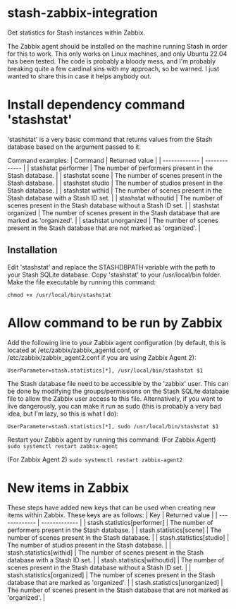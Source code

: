 # stash-zabbix-integration
Get statistics for Stash instances within Zabbix.

The Zabbix agent should be installed on the machine running Stash in order for this to work. This only works on Linux machines, and only Ubuntu 22.04 has been tested. The code is probably a bloody mess, and I'm probably breaking quite a few cardinal sins with my approach, so be warned. I just wanted to share this in case it helps anybody out.

# Install dependency command 'stashstat'
'stashstat' is a very basic command that returns values from the Stash database based on the argument passed to it.

Command examples:
| Command  | Returned value |
| ------------- | ------------- |
| stashstat performer  | The number of performers present in the Stash database.  |
| stashstat scene | The number of scenes present in the Stash database.  |
| stashstat studio | The number of studios present in the Stash database.  |
| stashstat withid | The number of scenes present in the Stash database with a Stash ID set.  |
| stashstat withoutid | The number of scenes present in the Stash database without a Stash ID set.  |
| stashstat organized | The number of scenes present in the Stash database that are marked as 'organized'.  |
| stashstat unorganized | The number of scenes present in the Stash database that are not marked as 'organized'.  |

## Installation
Edit 'stashstat' and replace the STASHDBPATH variable with the path to your Stash SQLite database. Copy 'stashstat' to your /usr/local/bin folder. Make the file executable by running this command:
```
chmod +x /usr/local/bin/stashstat
```

# Allow command to be run by Zabbix
Add the following line to your Zabbix agent configuration (by default, this is located at /etc/zabbix/zabbix_agentd.conf, or /etc/zabbix/zabbix_agent2.conf if you are using Zabbix Agent 2):
```
UserParameter=stash.statistics[*], /usr/local/bin/stashstat $1
```

The Stash database file need to be accessible by the 'zabbix' user. This can be done by modifying the groups/permissions on the Stash SQLite database file to allow the Zabbix user access to this file. Alternatively, if you want to live dangerously, you can make it run as sudo (this is probably a very bad idea, but I'm lazy, so this is what I do):
```
UserParameter=stash.statistics[*], sudo /usr/local/bin/stashstat $1
```

Restart your Zabbix agent by running this command:
(For Zabbix Agent)
```sudo systemctl restart zabbix-agent```

(For Zabbix Agent 2)
```sudo systemctl restart zabbix-agent2```

# New items in Zabbix
These steps have added new keys that can be used when creating new items within Zabbix. These keys are as follows:
| Key  | Returned value |
| ------------- | ------------- |
| stash.statistics[performer]  | The number of performers present in the Stash database.  |
| stash.statistics[scene] | The number of scenes present in the Stash database.  |
| stash.statistics[studio] | The number of studios present in the Stash database.  |
| stash.statistics[withid] | The number of scenes present in the Stash database with a Stash ID set.  |
| stash.statistics[withoutid] | The number of scenes present in the Stash database without a Stash ID set.  |
| stash.statistics[organized] | The number of scenes present in the Stash database that are marked as 'organized'.  |
| stash.statistics[unorganized] | The number of scenes present in the Stash database that are not marked as 'organized'.  |

